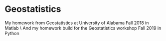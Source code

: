 # Geostatistics
My homework from Geostatistics at University of Alabama Fall 2018 in Matlab 
\\
And my homework build for the Geostatistics workshop Fall 2019 in Python
